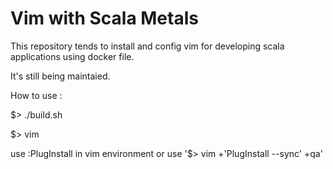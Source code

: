 # Vim with Scala Metals  

This repository tends to install and config vim for developing scala applications using docker file.

It's still being maintaied. 

How to use :

$> ./build.sh

$> vim

use  :PlugInstall in vim environment or use '$> vim +'PlugInstall --sync' +qa'
